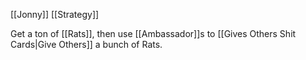 [[Jonny]]
[[Strategy]]


Get a ton of [[Rats]], then use [[Ambassador]]s to [[Gives Others Shit Cards|Give Others]] a bunch of Rats.
